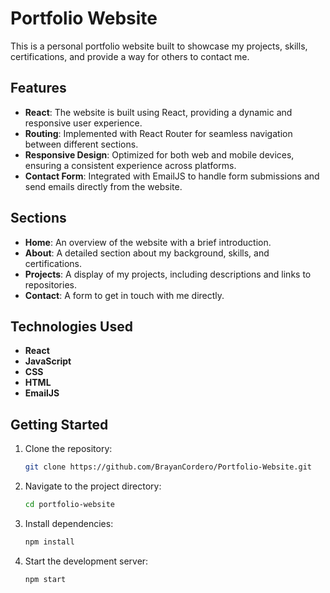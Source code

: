 # Portfolio Website

This is a personal portfolio website built to showcase my projects, skills, certifications, and provide a way for others to contact me.

## Features

- **React**: The website is built using React, providing a dynamic and responsive user experience.
- **Routing**: Implemented with React Router for seamless navigation between different sections.
- **Responsive Design**: Optimized for both web and mobile devices, ensuring a consistent experience across platforms.
- **Contact Form**: Integrated with EmailJS to handle form submissions and send emails directly from the website.

## Sections

- **Home**: An overview of the website with a brief introduction.
- **About**: A detailed section about my background, skills, and certifications.
- **Projects**: A display of my projects, including descriptions and links to repositories.
- **Contact**: A form to get in touch with me directly.

## Technologies Used

- **React**
- **JavaScript**
- **CSS**
- **HTML**
- **EmailJS**

## Getting Started

1. Clone the repository:
   ```bash
   git clone https://github.com/BrayanCordero/Portfolio-Website.git

2. Navigate to the project directory:
   ```bash
   cd portfolio-website
   
3. Install dependencies:
   ```bash
   npm install

4. Start the development server:
   ```bash
   npm start
